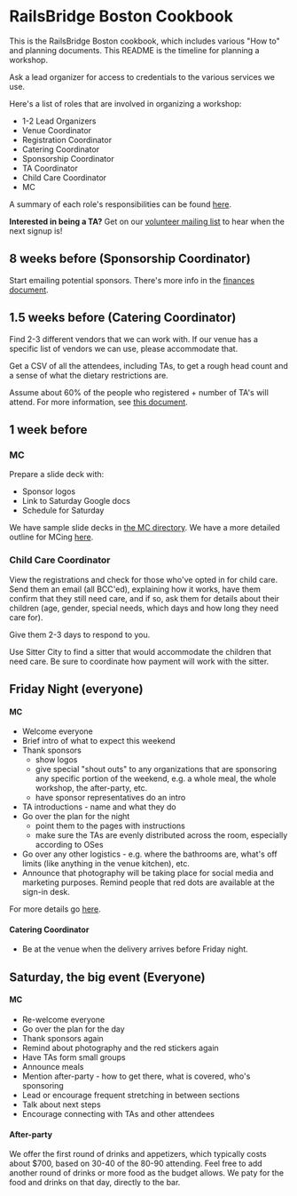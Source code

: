 # RailsBridge Boston Cookbook

This is the RailsBridge Boston cookbook, which includes various "How to" and
planning documents. This README is the timeline for planning a workshop.

Ask a lead organizer for access to credentials to the various services we use.

Here's a list of roles that are involved in organizing a workshop:

* 1-2 Lead Organizers
* Venue Coordinator
* Registration Coordinator
* Catering Coordinator
* Sponsorship Coordinator
* TA Coordinator
* Child Care Coordinator
* MC

A summary of each role's responsibilities can be found [here](/overview-of-roles.md).

**Interested in being a TA?** Get on our [volunteer mailing list] to hear when the next signup is!

[volunteer mailing list]: http://eepurl.com/bjdkKv

## 8 weeks before (Sponsorship Coordinator)

Start emailing potential sponsors. There's more info in the [finances
document](/finances.md).

## 1.5 weeks before (Catering Coordinator)

Find 2-3 different vendors that we can work with. If our venue has a specific
list of vendors we can use, please accommodate that.

Get a CSV of all the attendees, including TAs, to get a rough head count and a
sense of what the dietary restrictions are.

Assume about 60% of the people who registered + number of TA's will attend.  For
more information, see [this document](/catering.md).

## 1 week before

### MC

Prepare a slide deck with:

* Sponsor logos
* Link to Saturday Google docs
* Schedule for Saturday

We have sample slide decks in [the MC directory](/mc).
We have a more detailed outline for MCing [here](/mc/mc-tips.md).

### Child Care Coordinator

View the registrations and check for those who've opted in for child care. Send
them an email (all BCC'ed), explaining how it works, have them confirm that they
still need care, and if so, ask them for details about their children (age,
gender, special needs, which days and how long they need care for).

Give them 2-3 days to respond to you.

Use Sitter City to find a sitter that would accommodate the children that need
care. Be sure to coordinate how payment will work with the sitter.

## Friday Night (everyone)

#### MC

* Welcome everyone
* Brief intro of what to expect this weekend
* Thank sponsors
  * show logos
  * give special "shout outs" to any organizations that are sponsoring any
    specific portion of the weekend, e.g. a whole meal, the whole workshop, the
    after-party, etc.
  * have sponsor representatives do an intro
* TA introductions - name and what they do
* Go over the plan for the night
  * point them to the pages with instructions
  * make sure the TAs are evenly distributed across the room, especially
    according to OSes
* Go over any other logistics - e.g. where the bathrooms are, what's off limits
  (like anything in the venue kitchen), etc.
* Announce that photography will be taking place for social media and marketing
  purposes. Remind people that red dots are available at the sign-in desk.

For more details go [here](/mc/mc-tips.md).

#### Catering Coordinator

* Be at the venue when the delivery arrives before Friday night.

## Saturday, the big event (Everyone)

#### MC

* Re-welcome everyone
* Go over the plan for the day
* Thank sponsors again
* Remind about photography and the red stickers again
* Have TAs form small groups
* Announce meals
* Mention after-party - how to get there, what is covered, who's sponsoring
* Lead or encourage frequent stretching in between sections
* Talk about next steps
* Encourage connecting with TAs and other attendees

#### After-party

We offer the first round of drinks and appetizers, which typically costs about
$700, based on 30-40 of the 80-90 attending. Feel free to add another round of
drinks or more food as the budget allows. We paty for the food and drinks on
that day, directly to the bar.

